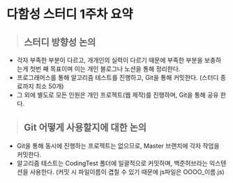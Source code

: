 # 다함성 스터디 1주차 요약

> ## 스터디 방향성 논의

- 각자 부족한 부분이 다르고, 개개인의 실력이 다르기 때문에 부족한 부분을 보충하는게 첫번 째 목표이며 이는 개인 블로그나 노션을 통해 정리한다.
- 프로그래머스를 통해 알고리즘 테스트를 진행하고, Git을 통해 커밋한다. (스터디 종료까지 최소 50개)
- 그 외에 별도로 모든 인원은 개인 프로젝트(웹 제작)를 진행하며, Git을 통해 공유 한다.

> ## Git 어떻게 사용할지에 대한 논의

- Git을 통해 동시에 진행하는 프로젝트는 없으므로, Master 브랜치에 각자 작업을 커밋한다.
- 알고리즘 테스트는 CodingTest 폴더에 일괄적으로 커밋하며, 백준허브라는 익스텐션을 사용한다. (커밋 시 파일이름이 겹칠 수 있기 때문에 js파일은 OOOO\_이름.js)
